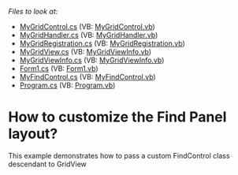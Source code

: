 <!-- default file list -->
*Files to look at*:

* [MyGridControl.cs](./CS/MyXtraGrid/Custom%20GridView/MyGridControl.cs) (VB: [MyGridControl.vb](./VB/MyXtraGrid/Custom%20GridView/MyGridControl.vb))
* [MyGridHandler.cs](./CS/MyXtraGrid/Custom%20GridView/MyGridHandler.cs) (VB: [MyGridHandler.vb](./VB/MyXtraGrid/Custom%20GridView/MyGridHandler.vb))
* [MyGridRegistration.cs](./CS/MyXtraGrid/Custom%20GridView/MyGridRegistration.cs) (VB: [MyGridRegistration.vb](./VB/MyXtraGrid/Custom%20GridView/MyGridRegistration.vb))
* [MyGridView.cs](./CS/MyXtraGrid/Custom%20GridView/MyGridView.cs) (VB: [MyGridViewInfo.vb](./VB/MyXtraGrid/Custom%20GridView/MyGridViewInfo.vb))
* [MyGridViewInfo.cs](./CS/MyXtraGrid/Custom%20GridView/MyGridViewInfo.cs) (VB: [MyGridViewInfo.vb](./VB/MyXtraGrid/Custom%20GridView/MyGridViewInfo.vb))
* [Form1.cs](./CS/MyXtraGrid/Form1.cs) (VB: [Form1.vb](./VB/MyXtraGrid/Form1.vb))
* [MyFindControl.cs](./CS/MyXtraGrid/MyFindControl.cs) (VB: [MyFindControl.vb](./VB/MyXtraGrid/MyFindControl.vb))
* [Program.cs](./CS/MyXtraGrid/Program.cs) (VB: [Program.vb](./VB/MyXtraGrid/Program.vb))
<!-- default file list end -->
# How to customize the Find Panel layout?


<p>This example demonstrates how to pass a custom FindControl class descendant to GridView</p>

<br/>


